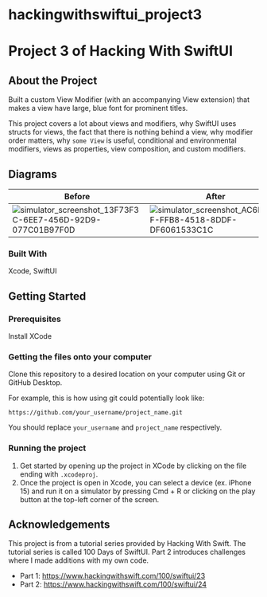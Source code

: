 # hackingwithswiftui_project3

# Project 3 of Hacking With SwiftUI

## About the Project

Built a custom View Modifier (with an accompanying View extension) that makes a view have large, blue font for prominent titles.

This project covers a lot about views and modifiers, why SwiftUI uses structs for views, the fact that there is nothing behind a view, why modifier order matters, why `some View` is useful, conditional and environmental modifiers, views as properties, view composition, and custom modifiers.

## Diagrams

| **Before** | **After** |
|--|--|
| ![simulator_screenshot_13F73F3C-6EE7-456D-92D9-077C01B97F0D](https://github.com/user-attachments/assets/08755bc1-b9da-4e54-b880-537ea3cc3b87) | ![simulator_screenshot_AC6D66CF-FFB8-4518-8DDF-DF6061533C1C](https://github.com/user-attachments/assets/a566f9af-683f-4544-8e4b-760bf1104082) |

### Built With

Xcode, SwiftUI

## Getting Started

### Prerequisites

Install XCode

### Getting the files onto your computer

Clone this repository to a desired location on your computer using Git or GitHub Desktop. 

For example, this is how using git could potentially look like: 
```
https://github.com/your_username/project_name.git
```

You should replace `your_username` and `project_name` respectively.

### Running the project

1. Get started by opening up the project in XCode by clicking on the file ending with `.xcodeproj`.
2. Once the project is open in Xcode, you can select a device (ex. iPhone 15) and run it on a simulator by pressing Cmd + R or clicking on the play button at the top-left corner of the screen.

## Acknowledgements

This project is from a tutorial series provided by Hacking With Swift. The tutorial series is called 100 Days of SwiftUI. Part 2 introduces challenges where I made additions with my own code.

- Part 1: https://www.hackingwithswift.com/100/swiftui/23
- Part 2: https://www.hackingwithswift.com/100/swiftui/24
